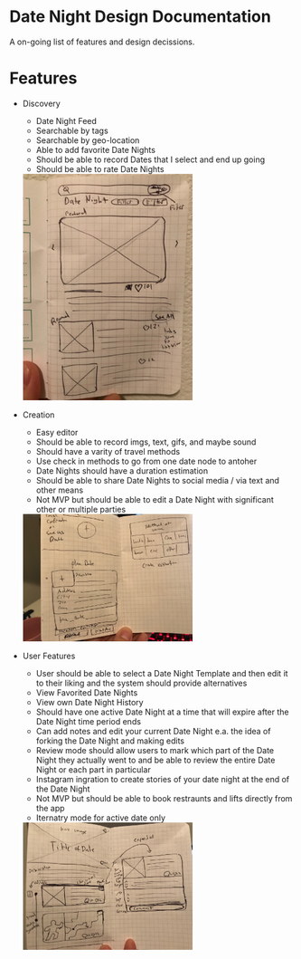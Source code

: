 # Date Night Design Documentation

A on-going list of features and design decissions.

# Features

* Discovery
    * Date Night Feed
    * Searchable by tags
    * Searchable by geo-location
    * Able to add favorite Date Nights
    * Should be able to record Dates that I select and end up going
    * Should be able to rate Date Nights

    <img src='./assets/discorvery.jpg' width="300px">

* Creation
    * Easy editor
    * Should be able to record imgs, text, gifs, and maybe sound
    * Should have a varity of travel methods
    * Use check in methods to go from one date node to antoher
    * Date Nights should have a duration estimation
    * Should be able to share Date Nights to social media / via text and other means
    * Not MVP but should be able to edit a Date Night with significant other or multiple parties

     <img src='./assets/editor.jpg' width="300px">
* User Features
    * User should be able to select a Date Night Template and then edit it to their liking and the system should provide alternatives
    * View Favorited Date Nights
    * View own Date Night History
    * Should have one active Date Night at a time that will expire after the Date Night time period ends
    * Can add notes and edit your current Date Night e.a. the idea of forking the Date Night and making edits
    * Review mode should allow users to mark which part of the Date Night they actually went to and be able to review the entire Date Night or each part in particular
    * Instagram ingration to create stories of your date night at the end of the Date Night
    * Not MVP but should be able to book restraunts and lifts directly from the app
    * Iternatry mode for active date only

     <img src='./assets/itinerary.jpg' width="300px">